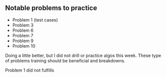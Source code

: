 ## Notable problems to practice
- Problem 1 (test cases)
- Problem 3
- Problem 6
- Problem 7
- Problem 9
- Problem 10

Doing a little better, but I did not drill or practice algos this week. These type of problems training should be beneficial and breakdowns.

Problem 1 did not fulfills